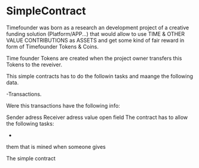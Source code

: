 # SimpleContract

Timefounder was born as a research an development project of a creative funding solution (Platform/APP...) that would allow to use TIME & OTHER VALUE CONTRIBUTIONS as ASSETS and get some kind of fair reward in form of Timefounder Tokens & Coins.

Time founder Tokens are created when the project owner transfers this Tokens to the reveiver.

This simple contracts has to do the followin tasks and maange the following data.

-Transactions.

Were this transactions have the following info:

Sender adress
Receiver adress
value
open field 
The contract has to allow the following tasks:

-

them  that is mined when someone gives 

The simple contract 
